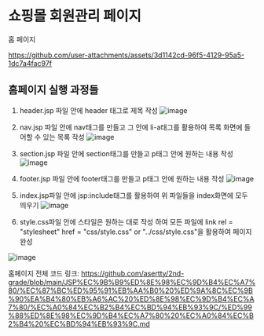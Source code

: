 # 쇼핑몰 회원관리 페이지

홈 페이지

https://github.com/user-attachments/assets/3d1142cd-96f5-4129-95a5-1dc7a4fac97f

## 홈페이지 실행 과정들

1. header.jsp 파일 안에 header 태그로 제목 작성
![image](https://github.com/user-attachments/assets/4fa14569-e305-46ad-a96f-cf53b2055e57)

2. nav.jsp 파일 안에 nav태그를 만들고 그 안에 li-a태그를 활용하여 목록 화면에 들어할 수 있는 목록 작성
![image](https://github.com/user-attachments/assets/eb0fdd55-dc48-46ef-a6c0-7f1f08e316ea)

3. section.jsp 파일 안에 section태그를 만들고 p태그 안에 원하는 내용 작성
![image](https://github.com/user-attachments/assets/eae34114-437e-4c78-9c09-01d98c194b0b)

4. footer.jsp 파일 안에 footer태그를 만들고 p태그 안에 원하는 내용 작성
![image](https://github.com/user-attachments/assets/ed1e587d-c269-4a65-bbf6-da61fc8e2ec4)

5. index.jsp파일 안에 jsp:include태그를 활용하여 위 파일들을 index화면에 모두 띄우기
![image](https://github.com/user-attachments/assets/a51e86f8-d38f-493b-80c3-b06348fc163a)

6. style.css파일 안에 스타일은 원하는 대로 작성 하여 모든 파일에 link rel = "stylesheet" href = "css/style.css" or "../css/style.css"을 활용하여 페이지 완성

![image](https://github.com/user-attachments/assets/dbb92b99-11de-4b0d-8fc8-1fef434563e8)


홈페이지 전체 코드 링크: https://github.com/asertty/2nd-grade/blob/main/JSP%EC%9B%B9%ED%8E%98%EC%9D%B4%EC%A7%80/%EC%87%BC%ED%95%91%EB%AA%B0%20%ED%9A%8C%EC%9B%90%EA%B4%80%EB%A6%AC%20%ED%8E%98%EC%9D%B4%EC%A7%80/%EC%A0%84%EC%B2%B4%EC%BD%94%EB%93%9C/%ED%99%88%ED%8E%98%EC%9D%B4%EC%A7%80%20%EC%A0%84%EC%B2%B4%20%EC%BD%94%EB%93%9C.md
